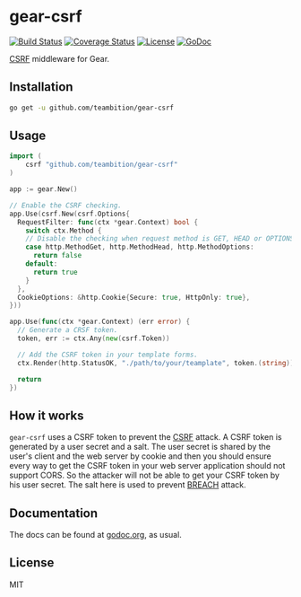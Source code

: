 # gear-csrf
[![Build Status](https://travis-ci.org/teambition/gear-csrf.svg?branch=master)](https://travis-ci.org/teambition/gear-csrf)
[![Coverage Status](https://coveralls.io/repos/github/teambition/gear-csrf/badge.svg?branch=master)](https://coveralls.io/github/teambition/gear-csrf?branch=master)
[![License](http://img.shields.io/badge/license-mit-blue.svg?style=flat-square)](https://raw.githubusercontent.com/teambition/gear-auth/master/LICENSE)
[![GoDoc](http://img.shields.io/badge/go-documentation-blue.svg?style=flat-square)](http://godoc.org/github.com/teambition/gear-csrf)

[CSRF](https://en.wikipedia.org/wiki/Cross-site_request_forgery) middleware for Gear.

## Installation

```sh
go get -u github.com/teambition/gear-csrf
```

## Usage

```go
import (
	csrf "github.com/teambition/gear-csrf"
)
```

```go
app := gear.New()

// Enable the CSRF checking.
app.Use(csrf.New(csrf.Options{
  RequestFilter: func(ctx *gear.Context) bool {
    switch ctx.Method {
    // Disable the checking when request method is GET, HEAD or OPTIONS.
    case http.MethodGet, http.MethodHead, http.MethodOptions:
      return false
    default:
      return true
    }
  },
  CookieOptions: &http.Cookie{Secure: true, HttpOnly: true},
}))

app.Use(func(ctx *gear.Context) (err error) {
  // Generate a CRSF token.
  token, err := ctx.Any(new(csrf.Token))

  // Add the CSRF token in your template forms.
  ctx.Render(http.StatusOK, "./path/to/your/teamplate", token.(string))

  return
})
```

## How it works

`gear-csrf` uses a CSRF token to prevent the [CSRF](https://en.wikipedia.org/wiki/Cross-site_request_forgery) attack. A CSRF token is generated by a user secret and a salt. The user secret is shared by the user's client and the web server by cookie and then you should ensure every way to get the CSRF token in your web server application should not support CORS. So the attacker will not be able to get your CSRF token by his user secret. The salt here is used to prevent [BREACH](https://en.wikipedia.org/wiki/BREACH_(security_exploit)) attack.

## Documentation

The docs can be found at [godoc.org](https://godoc.org/github.com/teambition/gear-csrf), as usual.

## License

MIT
